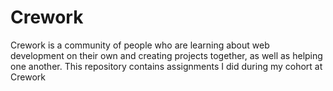 # Crework
Crework is a community of people who are learning about web development on their own and creating projects together, as well as helping one another.
This repository contains assignments I did during my cohort at Crework
